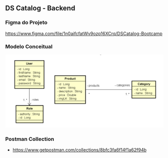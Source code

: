 ## DS Catalog - Backend

### Figma do Projeto
https://www.figma.com/file/1n0aifcfatWv9ozp16XCrq/DSCatalog-Bootcamp

### Modelo Conceitual

![Modelo Conceitual](./src/main/resources/files/modelo-conceitual-1.png)

### Postman Collection

 - https://www.getpostman.com/collections/8bfc3fa6f14f1a62f94b